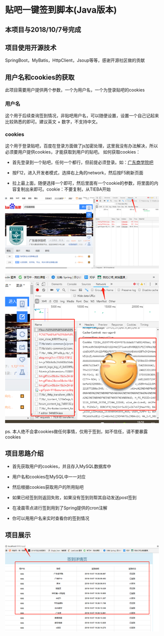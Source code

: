 # 贴吧一键签到脚本(Java版本)

## 本项目与2018/10/7号完成

## 项目使用开源技术

SpringBoot，MyBatis，HttpClient，Jsoup等等，感谢开源社区做的贡献

## 用户名和cookies的获取

此项目需要用户提供两个参数，一个为用户名，一个为登录贴吧的cookies

### 用户名

这个用于后续查询签到情况，非贴吧用户名，可以随便设置，设置一个自己记起来比较熟悉的即可。建议英文 + 数字，不支持中文。

### cookies

这个用于登录贴吧，百度在登录方面做了js加密处理，这里我没有办法解决，所以必须要用户提供cookies，才能获取到用户的贴吧。
如何获取cookies：
- 首先登录到一个贴吧，任何一个都行，但前提必须登录。如：<a href = "http://tieba.baidu.com/f?kw=%E5%B9%BF%E4%B8%9C%E5%95%86%E5%AD%A6%E9%99%A2">广东商学院吧</a>

- 按F12，进入开发者模式，选择右上角的network，然后按F5刷新页面

- 拉上最上面，随便选择一个即可，然后里面有一个cookie的参数，将里面的内容复制出来即可。cookie：不要复制，从TIEBA开始

![Image text](https://github.com/wenbochang888/Sign/blob/master/src/img/network.jpg)


![Image text](https://github.com/wenbochang888/Sign/blob/master/src/img/cookie.jpg)

ps. 本人绝不会拿cookies做任何事情，仅用于签到，如不信任，请不要暴露cookies

## 项目思路介绍

- 首先获取用户的cookies，并且存入MySQL数据库中

- 用户名和cookies在MySQL中一一对应

- 然后根据cookies获取用户的所用贴吧

- 如果已经签到则返回失败，如果没有签到则帮其自动发送post签到

- 在凌晨零点进行签到用到了Spring提供的cron注解

- 你可以用用户名来实时查看你的签到情况

## 项目展示

![Image text](https://github.com/wenbochang888/Sign/blob/master/src/img/show1.jpg)




